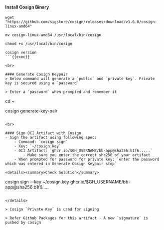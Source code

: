 #### Install Cosign Binary
```
wget "https://github.com/sigstore/cosign/releases/download/v1.6.0/cosign-linux-amd64"

mv cosign-linux-amd64 /usr/local/bin/cosign

chmod +x /usr/local/bin/cosign

cosign version
```{{exec}}

<br>

#### Generate Cosign Keypair
> Below command will generate a `public` and `private key`. Private key is secured using a `password`

> Enter a `password` when prompted and remember it

```
cd ~

cosign generate-key-pair
```{{exec}}

<br>

#### Sign OCI Artifact with Cosign
- Sign the artifact using following spec:
    - Command: `cosign sign`
    - Key: `~/cosign.key`
    - OCI Artifact: `ghcr.io/$GH_USERNAME/bb-app@sha256:b1f6.....`
        - Make sure you enter the correct sha256 of your artifact
    - When prompted for password for private key: `enter the password which was entered in Generate Cosign Keypair step`

<details><summary>Check Solution</summary>

```
cosign sign --key ~/cosign.key ghcr.io/$GH_USERNAME/bb-app@sha256:b1f6.....
```{{copy}}

</details>

> Cosign `Private Key` is used for signing

> Refer Github Packages for this artifact - A new `signature` is pushed by cosign